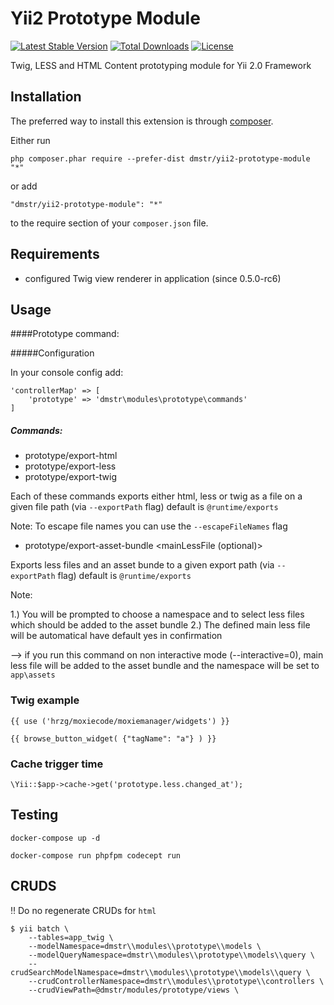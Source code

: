 Yii2 Prototype Module
===========================

[![Latest Stable Version](https://poser.pugx.org/dmstr/yii2-prototype-module/v/stable.svg)](https://packagist.org/packages/dmstr/yii2-prototype-module) 
[![Total Downloads](https://poser.pugx.org/dmstr/yii2-prototype-module/downloads.svg)](https://packagist.org/packages/dmstr/yii2-prototype-module)
[![License](https://poser.pugx.org/dmstr/yii2-prototype-module/license.svg)](https://packagist.org/packages/dmstr/yii2-prototype-module)


Twig, LESS and HTML Content prototyping module for Yii 2.0 Framework

Installation
------------

The preferred way to install this extension is through [composer](http://getcomposer.org/download/).

Either run

```
php composer.phar require --prefer-dist dmstr/yii2-prototype-module "*"
```

or add

```
"dmstr/yii2-prototype-module": "*"
```

to the require section of your `composer.json` file.

Requirements
------------

- configured Twig view renderer in application (since 0.5.0-rc6)

Usage
-----

####Prototype command:

#####Configuration

In your console config add:

```
'controllerMap' => [
    'prototype' => 'dmstr\modules\prototype\commands'
]
```

##### Commands:

- prototype/export-html
- prototype/export-less
- prototype/export-twig

Each of these commands exports either html, less or twig as a file on a given file path (via `--exportPath` flag) default is `@runtime/exports`

Note: To escape file names you can use the `--escapeFileNames` flag

- prototype/export-asset-bundle <mainLessFile (optional)>

Exports less files and an asset bunde to a given export path (via `--exportPath` flag) default is `@runtime/exports`

Note: 

1.) You will be prompted to choose a namespace and to select less files which should be added to the asset bundle
2.) The defined main less file will be automatical have default yes in confirmation

--> if you run this command on non interactive mode (--interactive=0), main less file will be added to the asset bundle and the namespace will be set to `app\assets`


### Twig example

    {{ use ('hrzg/moxiecode/moxiemanager/widgets') }}
    
    {{ browse_button_widget( {"tagName": "a"} ) }}

### Cache trigger time

    \Yii::$app->cache->get('prototype.less.changed_at');

Testing
-------

    docker-compose up -d
    
    docker-compose run phpfpm codecept run
    
    
CRUDS
-----

:bangbang: Do no regenerate CRUDs for `html`

    $ yii batch \
        --tables=app_twig \
        --modelNamespace=dmstr\\modules\\prototype\\models \
        --modelQueryNamespace=dmstr\\modules\\prototype\\models\\query \
        --crudSearchModelNamespace=dmstr\\modules\\prototype\\models\\query \
        --crudControllerNamespace=dmstr\\modules\\prototype\\controllers \
        --crudViewPath=@dmstr/modules/prototype/views \
        
